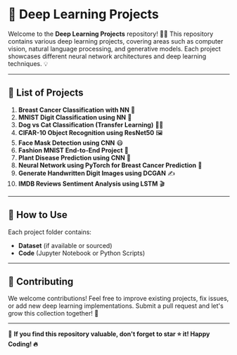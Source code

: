 # 🧠 Deep Learning Projects

Welcome to the **Deep Learning Projects** repository! 🚀🔬 This repository contains various deep learning projects, covering areas such as computer vision, natural language processing, and generative models. Each project showcases different neural network architectures and deep learning techniques. 💡

---

## 📌 List of Projects

1. **Breast Cancer Classification with NN** 🏥
2. **MNIST Digit Classification using NN** 🔢
3. **Dog vs Cat Classification (Transfer Learning)** 🐶🐱
4. **CIFAR-10 Object Recognition using ResNet50** 🖼️
5. **Face Mask Detection using CNN** 😷
6. **Fashion MNIST End-to-End Project** 👗
7. **Plant Disease Prediction using CNN** 🌱
8. **Neural Network using PyTorch for Breast Cancer Prediction** 🏥
9. **Generate Handwritten Digit Images using DCGAN** ✍️
10. **IMDB Reviews Sentiment Analysis using LSTM** 🎬

---

## 🚀 How to Use
Each project folder contains:
- **Dataset** (if available or sourced)
- **Code** (Jupyter Notebook or Python Scripts)

---

## 🤝 Contributing
We welcome contributions! Feel free to improve existing projects, fix issues, or add new deep learning implementations. Submit a pull request and let's grow this collection together! 🚀

---

🌟 **If you find this repository valuable, don't forget to star ⭐ it! Happy Coding! 🔥**